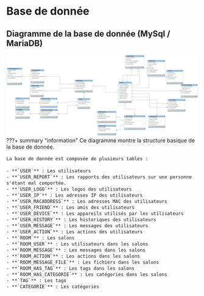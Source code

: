 # Base de donnée

## Diagramme de la base de donnée (MySql / MariaDB)

[ ![](../../img/Database/database.png) ](../../img/Database/database.png)
???+ summary "information"
    Ce diagramme montre la structure basique de la base de donnée.

    La base de donnée est composée de plusieurs tables :

    - **`USER`** : Les utilisateurs
    - **`USER_REPORT`** : Les rapports des utilisateurs sur une personne s'étant mal comportée.
    - **`USER_LOGO`** : Les logos des utilisateurs
    - **`USER_IP`** : Les adresses IP des utilisateurs
    - **`USER_MACADDRESS`** : Les adresses MAC des utilisateurs
    - **`USER_FRIEND`** : Les amis des utilisateurs
    - **`USER_DEVICE`** : Les appareils utilisés par les utilisateurs
    - **`USER_HISTORY`** : Les historiques des utilisateurs
    - **`USER_MESSAGE`** : Les messages des utilisateurs
    - **`USER_ACTION`** : Les actions des utilisateurs
    - **`ROOM`** : Les salons
    - **`ROOM_USER`** : Les utilisateurs dans les salons
    - **`ROOM_MESSAGE`** : Les messages dans les salons
    - **`ROOM_ACTION`** : Les actions dans les salons
    - **`ROOM_MESSAGE_FILE`** : Les fichiers dans les salons
    - **`ROOM_HAS_TAG`** : Les tags dans les salons
    - **`ROOM_HAS_CATEGORIE`** : Les catégories dans les salons
    - **`TAG`** : Les tags
    - **`CATEGORIE`** : Les catégories
     
